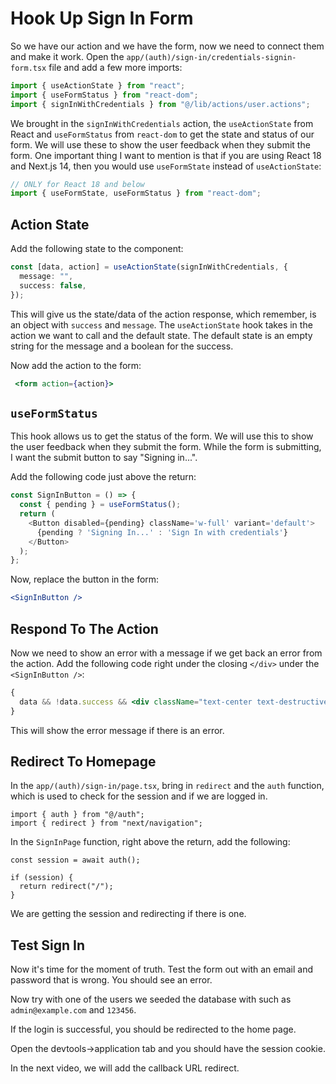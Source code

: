 # Hook Up Sign In Form

So we have our action and we have the form, now we need to connect them and make it work. Open the `app/(auth)/sign-in/credentials-signin-form.tsx` file and add a few more imports:

```typescript
import { useActionState } from "react";
import { useFormStatus } from "react-dom";
import { signInWithCredentials } from "@/lib/actions/user.actions";
```

We brought in the `signInWithCredentials` action, the `useActionState` from React and `useFormStatus` from `react-dom` to get the state and status of our form. We will use these to show the user feedback when they submit the form. One important thing I want to mention is that if you are using React 18 and Next.js 14, then you would use `useFormState` instead of `useActionState`:

```typescript
// ONLY for React 18 and below
import { useFormState, useFormStatus } from "react-dom";
```

## Action State

Add the following state to the component:

```typescript
const [data, action] = useActionState(signInWithCredentials, {
  message: "",
  success: false,
});
```

This will give us the state/data of the action response, which remember, is an object with `success` and `message`. The `useActionState` hook takes in the action we want to call and the default state. The default state is an empty string for the message and a boolean for the success.

Now add the action to the form:

```jsx
 <form action={action}>
```

## `useFormStatus`

This hook allows us to get the status of the form. We will use this to show the user feedback when they submit the form. While the form is submitting, I want the submit button to say "Signing in...".

Add the following code just above the return:

```typescript
const SignInButton = () => {
  const { pending } = useFormStatus();
  return (
    <Button disabled={pending} className='w-full' variant='default'>
      {pending ? 'Signing In...' : 'Sign In with credentials'}
    </Button>
  );
};
```

Now, replace the button in the form:

```jsx
<SignInButton />
```

## Respond To The Action

Now we need to show an error with a message if we get back an error from the action. Add the following code right under the closing `</div>` under the `<SignInButton />`:

```jsx
{
  data && !data.success && <div className="text-center text-destructive">{data.message}</div>;
}
```

This will show the error message if there is an error.

## Redirect To Homepage

In the `app/(auth)/sign-in/page.tsx`, bring in `redirect` and the `auth` function, which is used to check for the session and if we are logged in.

```tsx
import { auth } from "@/auth";
import { redirect } from "next/navigation";
```

In the `SignInPage` function, right above the return, add the following:

```tsx
const session = await auth();

if (session) {
  return redirect("/");
}
```

We are getting the session and redirecting if there is one.

## Test Sign In

Now it's time for the moment of truth. Test the form out with an email and password that is wrong. You should see an error.

Now try with one of the users we seeded the database with such as `admin@example.com` and `123456`.

If the login is successful, you should be redirected to the home page.

Open the devtools->application tab and you should have the session cookie.

In the next video, we will add the callback URL redirect.
